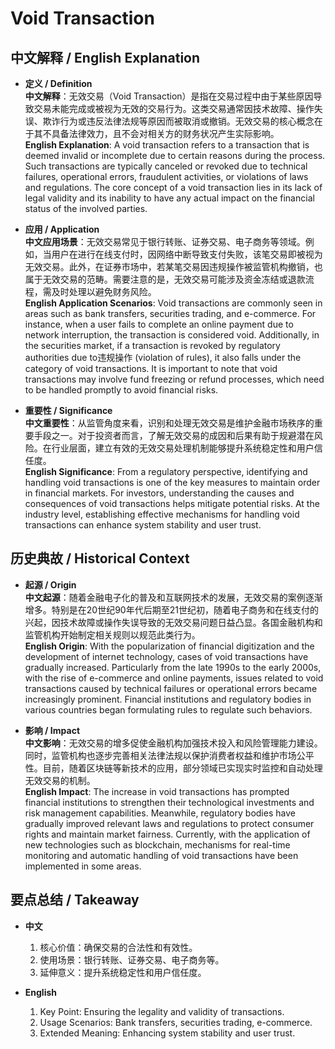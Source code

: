 # Void Transaction

## 中文解释 / English Explanation

* **定义 / Definition**  
  **中文解释**：无效交易（Void Transaction）是指在交易过程中由于某些原因导致交易未能完成或被视为无效的交易行为。这类交易通常因技术故障、操作失误、欺诈行为或违反法律法规等原因而被取消或撤销。无效交易的核心概念在于其不具备法律效力，且不会对相关方的财务状况产生实际影响。  
  **English Explanation**: A void transaction refers to a transaction that is deemed invalid or incomplete due to certain reasons during the process. Such transactions are typically canceled or revoked due to technical failures, operational errors, fraudulent activities, or violations of laws and regulations. The core concept of a void transaction lies in its lack of legal validity and its inability to have any actual impact on the financial status of the involved parties.

* **应用 / Application**  
  **中文应用场景**：无效交易常见于银行转账、证券交易、电子商务等领域。例如，当用户在进行在线支付时，因网络中断导致支付失败，该笔交易即被视为无效交易。此外，在证券市场中，若某笔交易因违规操作被监管机构撤销，也属于无效交易的范畴。需要注意的是，无效交易可能涉及资金冻结或退款流程，需及时处理以避免财务风险。  
  **English Application Scenarios**: Void transactions are commonly seen in areas such as bank transfers, securities trading, and e-commerce. For instance, when a user fails to complete an online payment due to network interruption, the transaction is considered void. Additionally, in the securities market, if a transaction is revoked by regulatory authorities due to违规操作 (violation of rules), it also falls under the category of void transactions. It is important to note that void transactions may involve fund freezing or refund processes, which need to be handled promptly to avoid financial risks.

* **重要性 / Significance**  
  **中文重要性**：从监管角度来看，识别和处理无效交易是维护金融市场秩序的重要手段之一。对于投资者而言，了解无效交易的成因和后果有助于规避潜在风险。在行业层面，建立有效的无效交易处理机制能够提升系统稳定性和用户信任度。  
  **English Significance**: From a regulatory perspective, identifying and handling void transactions is one of the key measures to maintain order in financial markets. For investors, understanding the causes and consequences of void transactions helps mitigate potential risks. At the industry level, establishing effective mechanisms for handling void transactions can enhance system stability and user trust.

## 历史典故 / Historical Context

* **起源 / Origin**  
  **中文起源**：随着金融电子化的普及和互联网技术的发展，无效交易的案例逐渐增多。特别是在20世纪90年代后期至21世纪初，随着电子商务和在线支付的兴起，因技术故障或操作失误导致的无效交易问题日益凸显。各国金融机构和监管机构开始制定相关规则以规范此类行为。  
  **English Origin**: With the popularization of financial digitization and the development of internet technology, cases of void transactions have gradually increased. Particularly from the late 1990s to the early 2000s, with the rise of e-commerce and online payments, issues related to void transactions caused by technical failures or operational errors became increasingly prominent. Financial institutions and regulatory bodies in various countries began formulating rules to regulate such behaviors.

* **影响 / Impact**  
  **中文影响**：无效交易的增多促使金融机构加强技术投入和风险管理能力建设。同时，监管机构也逐步完善相关法律法规以保护消费者权益和维护市场公平性。目前，随着区块链等新技术的应用，部分领域已实现实时监控和自动处理无效交易的机制。  
  **English Impact**: The increase in void transactions has prompted financial institutions to strengthen their technological investments and risk management capabilities. Meanwhile, regulatory bodies have gradually improved relevant laws and regulations to protect consumer rights and maintain market fairness. Currently, with the application of new technologies such as blockchain, mechanisms for real-time monitoring and automatic handling of void transactions have been implemented in some areas.

## 要点总结 / Takeaway

* **中文**  
  1. 核心价值：确保交易的合法性和有效性。
  2. 使用场景：银行转账、证券交易、电子商务等。
  3. 延伸意义：提升系统稳定性和用户信任度。

* **English**  
  1. Key Point: Ensuring the legality and validity of transactions.
  2. Usage Scenarios: Bank transfers, securities trading, e-commerce.
  3. Extended Meaning: Enhancing system stability and user trust.
